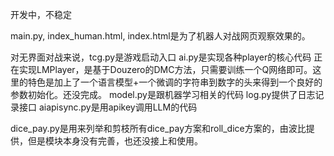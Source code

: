 开发中，不稳定

main.py, index_human.html, index.html是为了机器人对战网页观察效果的。

对无界面对战来说，tcg.py是游戏启动入口
ai.py是实现各种player的核心代码
正在实现LMPlayer，是基于Douzero的DMC方法，只需要训练一个Q网络即可。这里的特色是加上了一个语言模型+一个微调的字符串到数字的头来得到一个良好的参数初始化。还没完成。
model.py是跟机器学习相关的代码
log.py提供了日志记录接口
aiapisync.py是用apikey调用LLM的代码

dice_pay.py是用来列举和剪枝所有dice_pay方案和roll_dice方案的，由波比提供，但是模块本身没有完善，也还没接上和使用。
